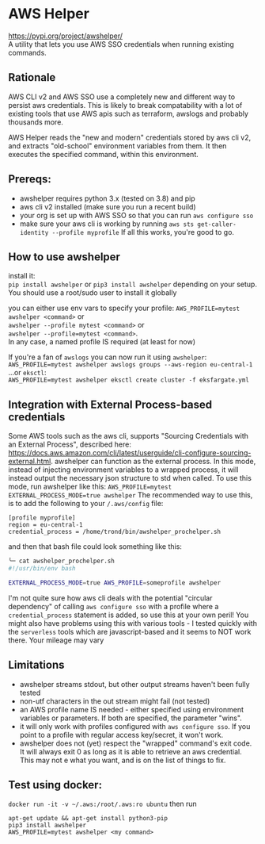 # AWS Helper

<https://pypi.org/project/awshelper/>   
A utility that lets you use AWS SSO credentials when running existing commands.

## Rationale
AWS CLI v2 and AWS SSO use a completely new and different way to persist aws credentials.
This is likely to break compatability with a lot of existing tools that use AWS apis such as
terraform, awslogs and probably thousands more.

AWS Helper reads the "new and modern" credentials stored by aws cli v2, 
and extracts "old-school" environment variables from them. It then executes the specified command, within this environment.

## Prereqs:
- awshelper requires python 3.x (tested on 3.8) and pip
- aws cli v2 installed (make sure you run a recent build)
- your org is set up with AWS SSO so that you can run `aws configure sso`
- make sure your aws cli is working by running `aws sts get-caller-identity --profile myprofile`
If all this works, you're good to go.

## How to use awshelper 
install it:   
`pip install awshelper` or `pip3 install awshelper` depending on your setup. 
You should use a root/sudo user to install it globally

you can either use env vars to specify your profile:
`AWS_PROFILE=mytest awshelper <command>` or   
`awshelper --profile mytest <command>` or   
`awshelper --profile=mytest <command>`.   
In any case, a named profile IS required (at least for now)

If you're a fan of `awslogs` you can now run it using `awshelper`:   
`AWS_PROFILE=mytest awshelper awslogs groups --aws-region eu-central-1`     
...or `eksctl`:   
`AWS_PROFILE=mytest awshelper eksctl create cluster -f eksfargate.yml`   

## Integration with External Process-based credentials
Some AWS tools such as the aws cli, supports "Sourcing Credentials with an External Process", 
described here: <https://docs.aws.amazon.com/cli/latest/userguide/cli-configure-sourcing-external.html>.
awshelper can function as the external process. In this mode, instead of injecting environment variables to a wrapped process, 
it will instead output the necessary json structure to std when called. To use this mode, run awshelper like this:
`AWS_PROFILE=mytest EXTERNAL_PROCESS_MODE=true awshelper`
The recommended way to use this, is to add the following to your `/.aws/config` file:
```
[profile myprofile]
region = eu-central-1
credential_process = /home/trond/bin/awshelper_prochelper.sh
```

and then that bash file could look something like this:
```bash
╰─ cat awshelper_prochelper.sh 
#!/usr/bin/env bash

EXTERNAL_PROCESS_MODE=true AWS_PROFILE=someprofile awshelper
```

I'm not quite sure how aws cli deals with the potential "circular dependency" of 
calling `aws configure sso` with a profile where a `credential_process` statement is added, 
so use this at your own peril! You might also have problems using this with various tools - 
I tested quickly with the `serverless` tools which are javascript-based and it seems to NOT work there. 
Your mileage may vary



## Limitations
- awshelper streams stdout, but other output streams haven't been fully tested
- non-utf characters in the out stream might fail (not tested)
- an AWS profile name IS needed - either specified using environment variables or parameters. If both are specified, the parameter "wins".
- it will only work with profiles configured with `aws configure sso`. If you point to a profile with regular access key/secret, it won't work.
- awshelper does not (yet) respect the "wrapped" command's exit code. It will always exit 0 as long as it is able to retrieve an aws credential. This may not e what you want, and is on the list of things to fix.

## Test using docker:
`docker run -it -v ~/.aws:/root/.aws:ro ubuntu`
then run
```
apt-get update && apt-get install python3-pip
pip3 install awshelper 
AWS_PROFILE=mytest awshelper <my command>
```
